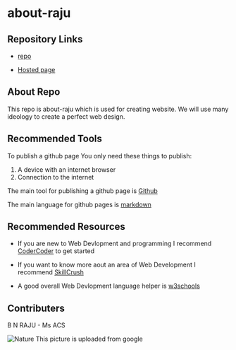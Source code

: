 # about-raju

## Repository Links

* [repo](https://github.com/nrajubn/about-raju/)

* [Hosted page](https://nrajubn.github.io/about-raju/)

## About Repo
 This repo is about-raju which is used for creating website. We will use many ideology to create a perfect web design.
 
 ## Recommended Tools
To publish a github page
You only need these things to publish:
1. A device with an internet browser
1. Connection to the internet

The main tool for publishing a github page is 
[Github](https://github.com)

The main language for github pages is 
[markdown](https://help.github.com/en/github/writing-on-github/basic-writing-and-formatting-syntax)

## Recommended Resources
* If you are new to Web Devlopment and programming I recommend 
[CoderCoder](https://coder-coder.com/learn-web-development)
to get started

* If you want to know more aout an area of Web Development I recommend 
[SkillCrush](https://skillcrush.com/2018/05/25/how-to-become-a-web-developer)

 * A good overall Web Devlopment language helper is 
[w3schools](https://www.w3schools.com)

## Contributers
B N RAJU - Ms ACS

![Nature](https://www.medicalnewstoday.com/content/images/articles/325/325466/man-walking-dog.jpg)
This picture is uploaded from google

